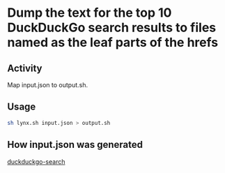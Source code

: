# Dump the text for the top 10 DuckDuckGo search results to files named as the leaf parts of the hrefs

## Activity

Map input.json to output.sh.

## Usage

```sh
sh lynx.sh input.json > output.sh
```

## How input.json was generated

[duckduckgo-search](https://pypi.org/project/duckduckgo-search/)
